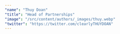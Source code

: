 ```yaml
---
"name": "Thuy Doan"
"title": "Head of Partnerships"
"image": "/src/content/authors/_images/thuy.webp"
"twitter": "https://twitter.com/clearlyTHUYDOAN"
---
```

